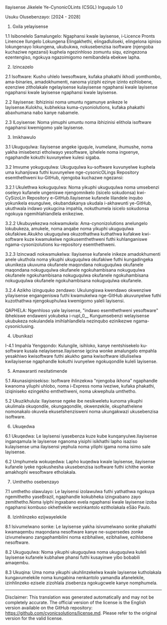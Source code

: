 Ilayisense Jikelele Ye-CynonicOLints (CSGL)
Inguqulo 1.0

Usuku Olusebenzayo: [2024 - 2028]

1. Gxila yelayisense

1.1 Isibonelelo Samalungelo: Ngaphansi kwale layisense, i-Licence Pronts Linencee Ilungelo Lokungena Elingakhethi, elingadluliseki, elingelona iqiniso lokungenayo lokungena, ukubukwa, nokusebenzisa isoftware (njengoba kuchaziwe ngezansi) kuphela ngezinhloso zomuntu siqu, ezingezona ezentengiso, ngokuya ngazoimigomo nemibandela ebekwe lapha.

2. Izincazelo

2.1 Isoftware: Kusho uhlelo lwesoftware, kufaka phakathi ikhodi yomthombo, ama-binaries, amadokhumenti, nanoma yiziphi ezinye izinto ezihlobene, ezenziwe zitholakale ngelayisense kulayisense ngaphansi kwale layisense ngaphansi kwale layisense ngaphansi kwale layisense.

2.2 Ilayisense: Ibhizinisi noma umuntu ngamunye anikeze le layisense.Kulokhu, kubhekisa kuma-cysoniolutions, kufaka phakathi abaxhumana nabo kanye nabamele.

2.3 ILoyisense: Noma yimuphi umuntu noma ibhizinisi elithola isoftware ngaphansi kwemigomo yale layisense.

3. Imikhawulo

3.1 Ukuguqulwa: Ilayisense angeke iguqule, ivumelane, ihumushe, noma yakha imisebenzi etholwayo yesoftware, iphelele noma ingxenye, ngaphandle kokuthi kuvunyelwe kulesi sigaba.

3.2 Imvume yokuguqulwa: Ukuguqulwa ku-software kuvunyelwe kuphela uma kuhanjiswa futhi kuvunyelwe nge-cysonicOLings Repository esemthethweni ku-GitHub, njengoba kuchazwe ngezansi:

3.2.1 Ukulethwa kokuguqulwa: Noma yikuphi ukuguqulwa noma umsebenzi oseleyo kufanele ungeniswe njengomnikelo (isicelo sokudonsa) kwi-CySizoLin Repository e-GitHub.Ilayisense kufanele lilandele inqubo yokunikela esungulwe, okubandakanya ukudala i-akhawunti ye-GitHub, ukuthwala indawo yokugcina impahla, nokuthumela isicelo sokudonsa ngokuya ngemihlahlandlela enikeziwe.

3.2.2 Ukubuyekezwa nokwamukela: Ama-cynonizolutions anelungelo lokubukeza, amukele, noma anqabe noma yikuphi ukuguqulwa okufakiwe.Akukho ukuguqulwa okuzothathwa kuthathwa kufakwe kwi-software kuze kwamukelwe ngokusemthethweni futhi kuhlanganiswe ngama-cysonizolutions ku-repository esemthethweni.

3.2.3 Izincwadi nokwamukelwa: Ilayisense kufanele inikeze amadokhumenti anele ukuthola noma yikuphi ukuguqulwa okufakiwe futhi kungadingeka ukunikeza ukuvuma okufanele maqondana nokuguqulwa okufanele maqondana nokuguqulwa okufanele ngokuhambisana nokuguqulwa okufanele ngokuhambisana nokuguqulwa okufanele ngokuhambisana nokuguqulwa okufanele ngokuhambisana nokuguqulwa okufanele.

3.2.4 Azikho izinguquko zendawo: Ukulungiswa kwendawo okwenziwe yilayisense engangeniswa futhi kwamukelwa nge-GitHub akuvunyelwe futhi kuzothathwa njengokuphulwa kwemigomo yaleli layisensi.

QAPHELA: Ngenhloso yale layisense, "indawo esemthethweni yesoftware" ibhekiswe endaweni yokubeka i-rupl_0__ Kungumsebenzi welayisense ukubukeza nokulandela imihlahlandlela nezinqubo ezinikezwe ngama-cysoniclusing.

4. Ubunikazi

I-4.1 Impahla Yengqondo: Kulungile, isihloko, kanye nentshisekelo ku-software kusala nelayisense.Ilayisense igcina wonke amalungelo empahla yesakhiwo kwisoftware futhi akukho gama kwisoftware idluliselwa kwilayisense ngaphandle kokuthi ivunyelwe ngokuqondile kuleli layisense.

5. Amawaranti nesitatimende

5.1 Akunasiqinisekiso: Isoftware ihlinzekwa "njengoba ikhona" ngaphandle kwanoma yiluphi uhlobo, noma i-Express noma iveziwe, kufaka phakathi, iziqiniseko ezingekho emthethweni, noma ukwephula umthetho.

5.2 Ukuzikhulula: Ilayisense ngeke ibe nesikweletu kunoma yikuphi ukulimala okuqondile, okungaqondile, okwenzekile, okuphathelene nomonakalo okuvela ekusetshenzisweni noma ukungakwazi ukusebenzisa isoftware.

6. Ukuqedwa

6.1 Ukuqedwa: Le layisensi iyasebenza kuze kube kunqanyulwe.Ilayisense inganqamula le layisense nganoma yisiphi isikhathi lapho isaziso kulayisense uma ilayisensi yephula noma yiliphi igama noma isimo sale layisense.

6.2 Umphumela wokuqedwa: Lapho kuqedwa kwale layisense, ilayisense kufanele iyeke ngokushesha ukusebenzisa isoftware futhi ichithe wonke amakhophi wesoftware etholakala.

7. Umthetho osebenzayo

7.1 umthetho olawulayo: Le layisensi izolawulwa futhi yathathwa ngokuya ngemithetho yaseBrazil, ngaphandle kokubheka izingxabano zayo zemithetho.Noma iyiphi ingxabano evela ngaphansi kwale layisense izoba ngaphansi kombuso okhethekile wezinkantolo ezitholakala eSão Paulo.

8. Izinhlinzeko ezijwayelekile

8.1 Isivumelwano sonke: Le layisense yakha isivumelwano sonke phakathi kwamaqembu maqondana nesoftware kanye ne-supersedes zonke izivumelwano zangaphambilini noma ezibhaliwe, ezibhaliwe, ezihlobene nesoftware.

8.2 Ukuguqulwa: Noma yikuphi ukuguqulwa noma ukuguqulwa kuleli layisense kufanele kubhalwe phansi futhi kusayinwe yibo bobabili amaqembu.

8.3 Ukuqina: Uma noma yikuphi ukuhlinzekelwa kwale layisense kutholakala kungavumelekile noma kungabina nenkantolo yamandla afanelekile, izinhlinzeko ezisele zizohlala zisebenza ngokugcwele kanye nomphumela.

---
Disclaimer: This translation was generated automatically and may not be completely accurate. The official version of the license is the English version available on the GitHub repository: https://github.com/cyonicsolutions/license.md. Please refer to the original version for the valid license.
